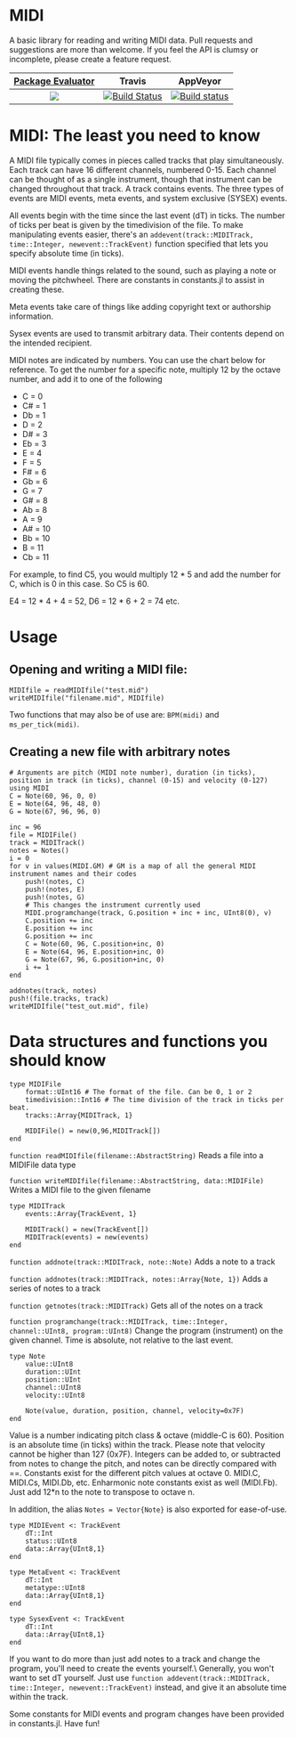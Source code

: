 MIDI
====

A basic library for reading and writing MIDI data. Pull requests and suggestions are more than welcome. If you feel the API is clumsy or incomplete, please create a feature request.

| [**Package Evaluator**](http://pkg.julialang.org/?pkg=DynamicalBilliards#DynamicalBilliards) | **Travis**     | **AppVeyor** |
|:-------------------:|:-----------------------:|:-----:|
|[![](http://pkg.julialang.org/badges/DynamicalBilliards_0.6.svg)](http://pkg.julialang.org/?pkg=MIDI) | [![Build Status](https://travis-ci.org/JoelHobson/MIDI.jl.svg?branch=master)](https://travis-ci.org/JoelHobson/MIDI.jl) | [![Build status](https://ci.appveyor.com/api/projects/status/1a0ufac7gwessevh/branch/master?svg=true)](https://ci.appveyor.com/project/JuliaDynamics/midi-jl/branch/master)

MIDI: The least you need to know
================================

A MIDI file typically comes in pieces called tracks that play simultaneously. Each track can have 16 different channels, numbered 0-15. Each channel can be thought of as a single instrument, though that instrument can be changed throughout that track. A track contains events. The three types of events are MIDI events, meta events, and system exclusive (SYSEX) events.

All events begin with the time since the last event (dT) in ticks. The number of ticks per beat is given by the timedivision of the file. To make manipulating events easier, there's an `addevent(track::MIDITrack, time::Integer, newevent::TrackEvent)` function specified that lets you specify absolute time (in ticks).

MIDI events handle things related to the sound, such as playing a note or moving the pitchwheel. There are constants in constants.jl to assist in creating these.

Meta events take care of things like adding copyright text or authorship information.

Sysex events are used to transmit arbitrary data. Their contents depend on the intended recipient.

MIDI notes are indicated by numbers. You can use the chart below for reference. To get the number for a specific note, multiply 12 by the
octave number, and add it to one of the following
- C  = 0
- C# = 1
- Db = 1
- D  = 2
- D# = 3
- Eb = 3
- E  = 4
- F  = 5
- F# = 6
- Gb = 6
- G  = 7
- G# = 8
- Ab = 8
- A  = 9
- A# = 10
- Bb = 10
- B  = 11
- Cb = 11

For example, to find C5, you would multiply 12 * 5 and add the number for C, which is 0 in this case. So C5 is 60.

E4 = 12 * 4 + 4 = 52, D6 = 12 * 6 + 2 = 74 etc.

Usage
=====

Opening and writing a MIDI file:
--------------------------------

```
MIDIfile = readMIDIfile("test.mid")
writeMIDIfile("filename.mid", MIDIfile)
```

Two functions that may also be of use are: `BPM(midi)` and `ms_per_tick(midi)`.

Creating a new file with arbitrary notes
----------------------------------------

```
# Arguments are pitch (MIDI note number), duration (in ticks), position in track (in ticks), channel (0-15) and velocity (0-127)
using MIDI
C = Note(60, 96, 0, 0)
E = Note(64, 96, 48, 0)
G = Note(67, 96, 96, 0)

inc = 96
file = MIDIFile()
track = MIDITrack()
notes = Notes()
i = 0
for v in values(MIDI.GM) # GM is a map of all the general MIDI instrument names and their codes
    push!(notes, C)
    push!(notes, E)
    push!(notes, G)
    # This changes the instrument currently used
    MIDI.programchange(track, G.position + inc + inc, UInt8(0), v)
    C.position += inc
    E.position += inc
    G.position += inc
    C = Note(60, 96, C.position+inc, 0)
    E = Note(64, 96, E.position+inc, 0)
    G = Note(67, 96, G.position+inc, 0)
    i += 1
end

addnotes(track, notes)
push!(file.tracks, track)
writeMIDIfile("test_out.mid", file)
```

Data structures and functions you should know
=============================================

```
type MIDIFile
    format::UInt16 # The format of the file. Can be 0, 1 or 2
    timedivision::Int16 # The time division of the track in ticks per beat.
    tracks::Array{MIDITrack, 1}

    MIDIFile() = new(0,96,MIDITrack[])
end
```

`function readMIDIfile(filename::AbstractString)` Reads a file into a MIDIFile data type

`function writeMIDIfile(filename::AbstractString, data::MIDIFile)` Writes a MIDI file to the given filename

```
type MIDITrack
    events::Array{TrackEvent, 1}

    MIDITrack() = new(TrackEvent[])
    MIDITrack(events) = new(events)
end
```

`function addnote(track::MIDITrack, note::Note)` Adds a note to a track

`function addnotes(track::MIDITrack, notes::Array{Note, 1})` Adds a series of notes to a track

`function getnotes(track::MIDITrack)` Gets all of the notes on a track

`function programchange(track::MIDITrack, time::Integer, channel::UInt8, program::UInt8)` Change the program (instrument) on the given channel. Time is absolute, not relative to the last event.

```
type Note
    value::UInt8
    duration::UInt
    position::UInt
    channel::UInt8
    velocity::UInt8

    Note(value, duration, position, channel, velocity=0x7F)
end
```

Value is a number indicating pitch class & octave (middle-C is 60). Position is an absolute time (in ticks) within the track. Please note that velocity cannot be higher than 127 (0x7F). Integers can be added to, or subtracted from notes to change the pitch, and notes can be directly compared with ==. Constants exist for the different pitch values at octave 0. MIDI.C, MIDI.Cs, MIDI.Db, etc. Enharmonic note constants exist as well (MIDI.Fb). Just add 12*n to the note to transpose to octave n.

In addition, the alias `Notes = Vector{Note}` is also exported for ease-of-use.

```
type MIDIEvent <: TrackEvent
    dT::Int
    status::UInt8
    data::Array{UInt8,1}
end

type MetaEvent <: TrackEvent
    dT::Int
    metatype::UInt8
    data::Array{UInt8,1}
end

type SysexEvent <: TrackEvent
    dT::Int
    data::Array{UInt8,1}
end
```

If you want to do more than just add notes to a track and change the program, you'll need to create the events yourself.\\ Generally, you won't want to set dT yourself. Just use `function addevent(track::MIDITrack, time::Integer, newevent::TrackEvent)` instead, and give it an absolute time within the track.

Some constants for MIDI events and program changes have been provided in constants.jl. Have fun!
